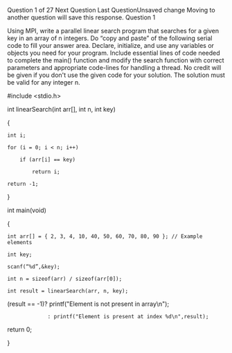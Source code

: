 

Question 1 of 27 Next Question Last QuestionUnsaved change Moving to another question will save this response.
Question 1

Using MPI, write a parallel linear search program that searches for a given key in an array of n integers. Do “copy and paste” of the following serial code to fill your answer area. Declare, initialize, and use any variables or objects you need for your program. Include essential lines of code needed to complete the main() function and modify the search function with correct parameters and appropriate code-lines for handling a thread. No credit will be given if you don't use the given code for your solution. The solution must be valid for any integer n.

#include <stdio.h>

int linearSearch(int arr[], int n, int key)

{

    int i;

    for (i = 0; i < n; i++)

        if (arr[i] == key)

            return i;

    return -1;

}

int main(void)

{

    int arr[] = { 2, 3, 4, 10, 40, 50, 60, 70, 80, 90 }; // Example elements

    int key;

    scanf(“%d”,&key);

    int n = sizeof(arr) / sizeof(arr[0]);

    int result = linearSearch(arr, n, key);

   (result == -1)? printf("Element is not present in array\n");

                 : printf("Element is present at index %d\n",result);

   return 0;

}
